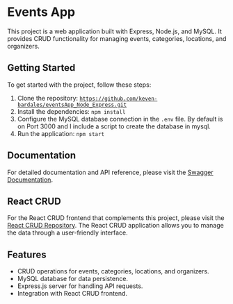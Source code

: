 # Events App

This project is a web application built with Express, Node.js, and MySQL. It provides CRUD functionality for managing events, categories, locations, and organizers.

## Getting Started

To get started with the project, follow these steps:

1. Clone the repository: [`https://github.com/keven-bardales/eventsApp_Node_Express.git`](https://github.com/keven-bardales/eventsApp_Node_Express.git)
2. Install the dependencies: `npm install`
3. Configure the MySQL database connection in the `.env` file. By default is on Port 3000 and I include a script to create the database in mysql.
4. Run the application: `npm start`

## Documentation

For detailed documentation and API reference, please visit the [Swagger Documentation](https://github.com/keven-bardales/EventsApp_SWAGGER_DOCS).

## React CRUD

For the React CRUD frontend that complements this project, please visit the [React CRUD Repository](https://github.com/keven-bardales/events_App_REACT). The React CRUD application allows you to manage the data through a user-friendly interface.

## Features

- CRUD operations for events, categories, locations, and organizers.
- MySQL database for data persistence.
- Express.js server for handling API requests.
- Integration with React CRUD frontend.




